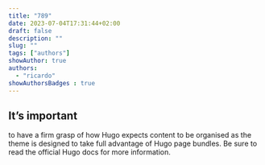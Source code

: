 ```yaml
---
title: "789"
date: 2023-07-04T17:31:44+02:00
draft: false
description: ""
slug: ""
tags: ["authors"]
showAuthor: true
authors:
  - "ricardo"
showAuthorsBadges : true
---
```


## It’s important


to have a firm grasp of how Hugo expects content to be organised as the theme is designed to take full advantage of Hugo page bundles. Be sure to read the official Hugo docs for more information.
